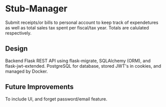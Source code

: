 # Stub-Manager

Submit receipts/or bills to personal account to keep track of expendetures as well as total sales tax spent per fiscal/tax year.
Totals are calulated respectively.

## Design

Backend Flask REST API using flask-migrate, SQLAlchemy (ORM), and flask-jwt-extended. PostgreSQL for database, stored JWT's in cookies, and managed by Docker.

## Future Improvements

To include UI, and forget password/email feature.
